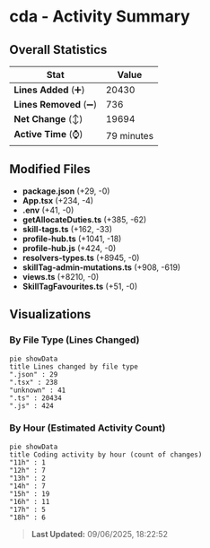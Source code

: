 # cda - Activity Summary 

## Overall Statistics

| Stat                   | Value                                                             |
| ---------------------- | ----------------------------------------------------------------- |
| **Lines Added** (➕)   | 20430                                          |
| **Lines Removed** (➖) | 736                                        |
| **Net Change** (↕)    | 19694                |
| **Active Time** (⌚)   | 79 minutes |


## Modified Files
- **package.json** (+29, -0)
- **App.tsx** (+234, -4)
- **.env** (+41, -0)
- **getAllocateDuties.ts** (+385, -62)
- **skill-tags.ts** (+162, -33)
- **profile-hub.ts** (+1041, -18)
- **profile-hub.js** (+424, -0)
- **resolvers-types.ts** (+8945, -0)
- **skillTag-admin-mutations.ts** (+908, -619)
- **views.ts** (+8210, -0)
- **SkillTagFavourites.ts** (+51, -0)

## Visualizations

### By File Type (Lines Changed)

```mermaid
pie showData
title Lines changed by file type
".json" : 29
".tsx" : 238
"unknown" : 41
".ts" : 20434
".js" : 424
```

### By Hour (Estimated Activity Count)

```mermaid
pie showData
title Coding activity by hour (count of changes)
"11h" : 1
"12h" : 7
"13h" : 2
"14h" : 7
"15h" : 19
"16h" : 11
"17h" : 5
"18h" : 6
```


> **Last Updated:** 09/06/2025, 18:22:52